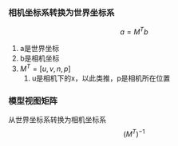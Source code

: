 ### 相机坐标系转换为世界坐标系
$$
a = M^T b
$$
1. a是世界坐标
2. b是相机坐标
3. $M^T = [u, v, n, p]$
	1. u是相机下的x，以此类推，p是相机所在位置

### 模型视图矩阵
从世界坐标系转换为相机坐标系
$$
(M^T)^{-1} 
$$
